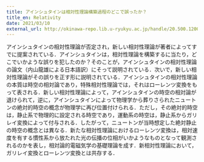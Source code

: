 ```yaml
---
title: アインシュタインは相対性理論構築過程のどこで誤ったか？
title_en: Relativity
date: 2021/03/10
external_url: http://okinawa-repo.lib.u-ryukyu.ac.jp/handle/20.500.12001/20766
---
```

アインシュタインの相対性理論が否定され，新しい相対性理論が著者によってすでに提案されている．アインシュタインは，相対性理論を構築するに当たり，どこでいかような誤りを犯したのか？そのことが，アインシュタインの相対性理論の論文（内山龍雄による日本語訳）にそって説明されている．次いで，新しい相対性理論がその誤りを正す形に説明されている．アインシュタインの相対性理論の本質は時空の相対論であり，特殊相対性理論では，それはローレンツ変換をもって表される．新しい相対性理論によって，アインシュタインの時空の相対論が退けられて，逆に，アインシュタインによって物理学から葬りさられたニュートンの絶対的時空の概念が物理学に再び位置付けられる．ただし，その絶対的時空は，静止系で物理的に設定される時空であり，運動系の時空は，静止系からガリレイ変換によって付与される．したがって，ニュートンが当時想定した絶対静止の時空の概念とは異なる．新たな相対性理論におけるローレンツ変換は，相対速度を有する慣性系から放たれた光の伝播の位相がいかようなものとなって観測されるのかを表し，相対論的電磁気学の基礎理論を成す．新相対性理論において，ガリレイ変換とローレンツ変換とは共存する．